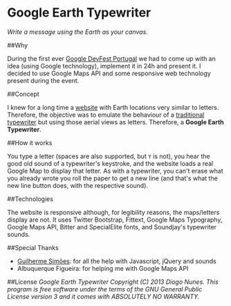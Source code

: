 ﻿# Google Earth Typewriter

*Write a message using the Earth as your canvas.*

##Why

During the first ever [Google DevFest Portugal](https://plus.google.com/events/ci9mfrnaa4orhffgb18eobhogfo) we had to come up with an idea (using Google technology), implement it in 24h and present it. I decided to use Google Maps API and some responsive web technology present during the event.

##Concept

I knew for a long time a [website](http://rhettdashwood.com/16575) with Earth locations very similar to letters. Therefore, the objective was to emulate the behaviour of a [traditional typewriter](http://en.wikipedia.org/wiki/Typewriter) but using those aerial views as letters. Therefore, a **Google Earth Typewriter**.

##How it works

You type a letter (spaces are also supported, but `Y` is not), you hear the good old sound of a typewriter's keystroke, and the website loads a real Google Map to display that letter. As with a typewriter, you can't erase what you already wrote you roll the paper to get a new line (and that's what the new line button does, with the respective sound).

##Technologies

The website is responsive although, for legibility reasons, the maps/letters display are not. It uses Twitter Bootstrap, Fittext, Google Maps Typography, Google Maps API, Bitter and SpecialElite fonts, and Soundjay's typewriter sounds.

##Special Thanks

* [Guilherme Simões](https://github.com/GuilhermeSimoes): for all the help with Javascript, jQuery and sounds
* Albuquerque Figueira: for helping me with Google Maps API

##License
*Google Earth Typewriter  Copyright (C) 2013  Diogo Nunes. This program is free software under the terms of the GNU General Public License version 3 and it comes with ABSOLUTELY NO WARRANTY.*